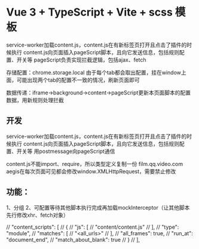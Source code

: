 # Vue 3 + TypeScript + Vite + scss 模板

service-worker加载content.js，content.js在有新标签页打开且点击了插件的时候执行
content.js向页面插入pageScript脚本，且向它发送信息，包括规则配置、开关等
pageScript负责实现拦截逻辑，包括ajax、fetch

存储配置：chrome.storage.local
由于每个tab都会取出配置，挂在window上面，可能出现两个tab的配置不一致的情况，刷新页面即可

数据传递：iframe->background->content->pageScript更新本页面脚本的配置数据，用新规则处理拦截


## 开发
service-worker加载content.js，content.js在有新标签页打开且点击了插件的时候执行
content.js向页面插入pageScript脚本，且向它发送信息，包括规则配置、开关等
用postmessage向pageScript通信


content.js不能import、require，所以类型定义复制一份
film.qq.video.com aegis在每次页面可见都会修改window.XMLHttpRequest，需要禁止修改


## 功能：
1、分组
2、可配置等待其他脚本执行完成再加载mockInterceptor（让其他脚本先行修改xhr、fetch对象）


  // "content_scripts": [
  //   {
  //     "js": [
  //       "content/content.js"
  //     ],
  //     "type": "module",
  //     "matches": [
  //       "<all_urls>"
  //     ],
  //     "all_frames": true,
  //     "run_at": "document_end",
  //     "match_about_blank": true
  //   }
  // ],